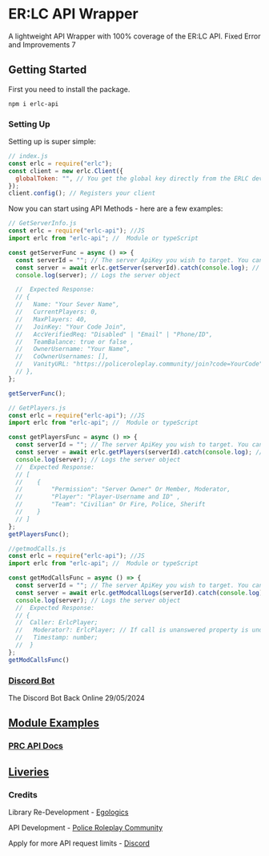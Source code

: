 # ER:LC API Wrapper

A lightweight API Wrapper with 100% coverage of the ER:LC API. Fixed Error and Improvements
7

## Getting Started

First you need to install the package.

`npm i erlc-api`

### Setting Up

Setting up is super simple:

```js
// index.js
const erlc = require("erlc");
const client = new erlc.Client({
  globalToken: "", // You get the global key directly from the ERLC developers. To increase your API request limits
});
client.config(); // Registers your client
```

Now you can start using API Methods - here are a few examples:

```js
// GetServerInfo.js
const erlc = require("erlc-api"); //JS
import erlc from "erlc-api"; //  Module or typeScript

const getServerFunc = async () => {
  const serverId = ""; // The server ApiKey you wish to target. You can get this api key in your (Server Settings)
  const server = await erlc.getServer(serverId).catch(console.log); // Gets the server, logs any errors
  console.log(server); // Logs the server object

  //  Expected Response:
  // {
  //   Name: "Your Sever Name",
  //   CurrentPlayers: 0,
  //   MaxPlayers: 40,
  //   JoinKey: "Your Code Join",
  //   AccVerifiedReq: "Disabled" | "Email" | "Phone/ID",
  //   TeamBalance: true or false ,
  //   OwnerUsername: "Your Name",
  //   CoOwnerUsernames: [],
  //   VanityURL: "https://policeroleplay.community/join?code=YourCode",
  // },
};

getServerFunc();
```

```js
// GetPlayers.js
const erlc = require("erlc-api"); //JS
import erlc from "erlc-api"; //  Module or typeScript

const getPlayersFunc = async () => {
  const serverId = ""; // The server ApiKey you wish to target. You can get this api key in your (Server Settings)
  const server = await erlc.getPlayers(serverId).catch(console.log); // Gets the server, logs any errors
  console.log(server); // Logs the server object
  //  Expected Response:
  // [
  // 	{
  // 		"Permission": "Server Owner" Or Member, Moderator,
  // 		"Player": "Player-Username and ID" ,
  // 		"Team": "Civilian" Or Fire, Police, Sherift
  // 	}
  // ]
};
getPlayersFunc();
```

```js
//getmodCalls.js
const erlc = require("erlc-api"); //JS
import erlc from "erlc-api"; //  Module or typeScript

const getModCallsFunc = async () => {
  const serverId = ""; // The server ApiKey you wish to target. You can get this api key in your (Server Settings)
  const server = await erlc.getModcallLogs(serverId).catch(console.log); // Gets the server, logs any errors
  console.log(server); // Logs the server object
  //  Expected Response:
  // {
  //  Caller: ErlcPlayer;
  //   Moderator?: ErlcPlayer; // If call is unanswered property is undefined
  //   Timestamp: number;
  //  }
};
getModCallsFunc()
```

### [Discord Bot](https://discord.com/oauth2/authorize?client_id=1014990793280323624)

The Discord Bot Back Online 29/05/2024

## [Module Examples](https://scarlet-2.gitbook.io/erlc-api/)

### [PRC API Docs](https://apidocs.policeroleplay.community/reference/api-reference)

## [Liveries]("https://github.com/Exodo0/ERLC-API/tree/main/Custom%20Liveries")

### Credits

Library Re-Development - [Egologics](https://twitter.com/0Adexus0)

API Development - [Police Roleplay Community](https://twitter.com/PRC_Roblox)

Apply for more API request limits - [Discord](https://discord.gg/prc)
